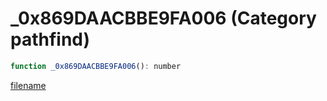 # _0x869DAACBBE9FA006 (Category pathfind)

```js
function _0x869DAACBBE9FA006(): number
```

[filename](_0x869DAACBBE9FA006_m.md ':include')